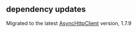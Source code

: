 ## dependency updates

Migrated to the latest [AsyncHttpClient](https://github.com/AsyncHttpClient/async-http-client) version, 1.7.9
